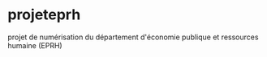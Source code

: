 projeteprh
==========

projet de numérisation du département d'économie publique et ressources humaine (EPRH)
